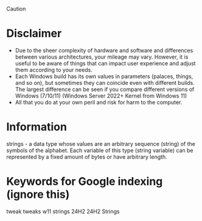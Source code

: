 >[!CAUTION]
># Disclaimer

- Due to the sheer complexity of hardware and software and differences between various architectures, your mileage may vary. However, it is useful to be aware of things that can impact user experience and adjust them according to your needs.
- Each Windows build has its own values ​​in parameters (palaces, things, and so on), but sometimes they can coincide even with different builds. The largest difference can be seen if you compare different versions of Windows (7/10/11) (Windows Server 2022+ Kernel from Windows 11)
- All that you do at your own peril and risk for harm to the computer.

# Information
strings - a data type whose values ​​are an arbitrary sequence (string) of the symbols of the alphabet. Each variable of this type (string variable) can be represented by a fixed amount of bytes or have arbitrary length.

# Keywords for Google indexing (ignore this)

tweak tweaks w11 strings 24H2 24H2 Strings
